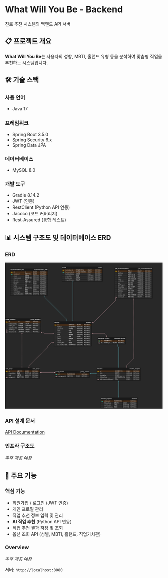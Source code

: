 # What Will You Be - Backend

진로 추천 시스템의 백엔드 API 서버

## 📋 프로젝트 개요

**What Will You Be**는 사용자의 성향, MBTI, 홀랜드 유형 등을 분석하여 맞춤형 직업을 추천하는 시스템입니다.

## 🛠 기술 스택

### 사용 언어
- Java 17

### 프레임워크
- Spring Boot 3.5.0
- Spring Security 6.x
- Spring Data JPA

### 데이터베이스
- MySQL 8.0

### 개발 도구
- Gradle 8.14.2
- JWT (인증)
- RestClient (Python API 연동)
- Jacoco (코드 커버리지)
- Rest-Assured (통합 테스트)

## 📊 시스템 구조도 및 데이터베이스 ERD

### ERD
![ERD](../docs/erd.png)

### API 설계 문서
[API Documentation](API_DOCUMENTATION.md)

### 인프라 구조도
*추후 제공 예정*

## 🎯 주요 기능

### 핵심 기능
- 회원가입 / 로그인 (JWT 인증)
- 개인 프로필 관리
- 직업 추천 정보 입력 및 관리
- **AI 직업 추천** (Python API 연동)
- 직업 추천 결과 저장 및 조회
- 옵션 조회 API (성별, MBTI, 홀랜드, 직업가치관)

### Overview
*추후 제공 예정*

서버: `http://localhost:8080`
